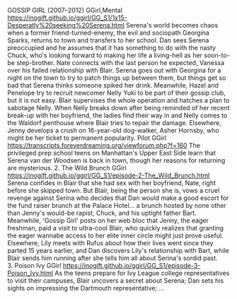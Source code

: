 
GOSSIP GIRL (2007–2012)	GGirl,Mental	https://inogift.github.io/ggirl/GG_S1/1x15-Desperatly%20seeking%20Serena.html	Serena's world becomes chaos when a former friend-turned-enemy, the evil and sociopath Georgina Sparks, returns to town and transfers to her school. Dan sees Serena preoccupied and he assumes that it has something to do with the nasty Chuck, who's looking forward to making her life a living-hell as her soon-to-be step-brother. Nate connects with the last person he expected, Vanessa over his failed relationship with Blair. Serena goes out with Georgina for a night on the town to try to patch things up between them, but things get so bad that Serena thinks someone spiked her drink. Meanwhile, Hazel and Penelope try to recruit newcomer Nelly Yuki to be part of their gossip club, but it is not easy. Blair supervises the whole operation and hatches a plan to sabotage Nelly. When Nelly breaks down after being reminded of her recent break-up with her boyfriend, the ladies find their way in and Nelly comes to the Waldorf penthouse where Blair tries to repair the damage. Elsewhere, Jenny develops a crush on 16-year-old dog-walker, Asher Hornsby, who might be her ticket to permanent popularity.
Pilot	GGirl	https://transcripts.foreverdreaming.org/viewforum.php?f=160	The privileged prep school teens on Manhattan's Upper East Side learn that Serena van der Woodsen is back in town, though her reasons for returning are mysterious.
2. The Wild Brunch	GGirl	https://inogift.github.io/ggirl/GG_S1/episode-2-The_Wild_Brunch.html	Serena confides in Blair that she had sex with her boyfriend, Nate, right before she skipped town. But Blair, being the person she is, vows a cruel revenge against Serina who decides that Dan would make a good escort for the fund raiser brunch at the Palace Hotel... a brunch hosted by none other than Jenny's would-be rapist, Chuck, and his uptight father Bart. Meanwhile, 'Gossip Girl' posts on her web bloc that Jenny, the eager freshman, paid a visit to ultra-cool Blair, who quickly realizes that granting the eager wannabe access to her elite inner circle might just prove useful. Elsewhere, Lily meets with Rufus about how their lives went since they parted 15 years earlier, and Dan discovers Lily's relationship with Bart, while Blair sends him running after she tells him all about Serina's sordid past.
3. Poison Ivy	GGirl	https://inogift.github.io/ggirl/GG_S1/episode-3-Poison_Ivy.html	As the teens prepare for Ivy League college representatives to visit their campuses, Blair uncovers a secret about Serena; Dan sets his sights on impressing the Dartmouth representative; …
